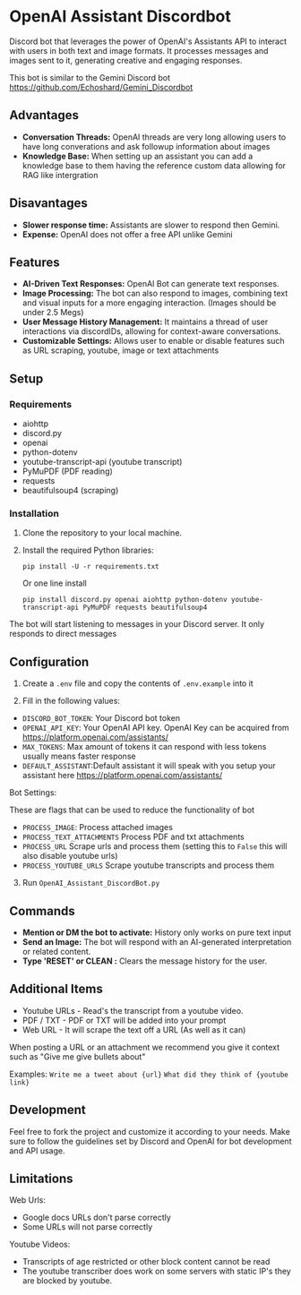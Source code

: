
# OpenAI Assistant Discordbot

 Discord bot that leverages the power of OpenAI's Assistants API to interact with users in both text and image formats. It processes messages and images sent to it, generating creative and engaging responses. 

This bot is similar to the Gemini Discord bot https://github.com/Echoshard/Gemini_Discordbot

## Advantages
- **Conversation Threads:** OpenAI threads are very long allowing users to have long converations and ask followup information about images
- **Knowledge Base:** When setting up an assistant you can add a knowledge base to them having the reference custom data allowing for RAG like intergration

## Disavantages
- **Slower response time:** Assistants are slower to respond then Gemini. 
- **Expense:** OpenAI does not offer a free API unlike Gemini

## Features

- **AI-Driven Text Responses:** OpenAI Bot can generate text responses.
- **Image Processing:** The bot can also respond to images, combining text and visual inputs for a more engaging interaction. (Images should be under 2.5 Megs)
- **User Message History Management:** It maintains a thread of user interactions via discordIDs, allowing for context-aware conversations.
- **Customizable Settings:** Allows user to enable or disable features such as URL scraping, youtube, image or text attachments

## Setup

### Requirements

- aiohttp
- discord.py
- openai
- python-dotenv
- youtube-transcript-api (youtube transcript)
- PyMuPDF (PDF reading)
- requests
- beautifulsoup4 (scraping)


### Installation

1. Clone the repository to your local machine.
2. Install the required Python libraries:

   ```
   pip install -U -r requirements.txt
   ```
   Or one line install
   ```
   pip install discord.py openai aiohttp python-dotenv youtube-transcript-api PyMuPDF requests beautifulsoup4
   ```
   
The bot will start listening to messages in your Discord server. It only responds to direct messages

## Configuration

1. Create a `.env` file and copy the contents of `.env.example` into it

2. Fill in the following values:

- `DISCORD_BOT_TOKEN`: Your Discord bot token
- `OPENAI_API_KEY`: Your OpenAI API key. OpenAI Key can be acquired from https://platform.openai.com/assistants/
- `MAX_TOKENS`: Max amount of tokens it can respond with less tokens usually means faster response
- `DEFAULT_ASSISTANT`:Default assistant it will speak with you setup your assistant here https://platform.openai.com/assistants/

Bot Settings:

These are flags that can be used to reduce the functionality of bot

- `PROCESS_IMAGE`: Process attached images
- `PROCESS_TEXT_ATTACHMENTS` Process PDF and txt attachments
- `PROCESS_URL` Scrape urls and process them (setting this to `False` this will also disable youtube urls)
- `PROCESS_YOUTUBE_URLS` Scrape youtube transcripts and process them 

3. Run `OpenAI_Assistant_DiscordBot.py`


## Commands

- **Mention or DM the bot to activate:** History only works on pure text input
- **Send an Image:** The bot will respond with an AI-generated interpretation or related content.
- **Type 'RESET' or CLEAN :** Clears the message history for the user.

## Additional Items 

- Youtube URLs - Read's the transcript from a youtube video.
- PDF / TXT - PDF or TXT will be added into your prompt
- Web URL - It will scrape the text off a URL (As well as it can)

When posting a URL or an attachment we recommend you give it context such as "Give me give bullets about"

Examples:
`Write me a tweet about {url}`
`What did they think of {youtube link}`

## Development

Feel free to fork the project and customize it according to your needs. Make sure to follow the guidelines set by Discord and OpenAI for bot development and API usage.

## Limitations

Web Urls: 
- Google docs URLs don't parse correctly
- Some URLs will not parse correctly 

Youtube Videos:

- Transcripts of age restricted or other block content cannot be read
- The youtube transcriber does work on some servers with static IP's they are blocked by youtube.

